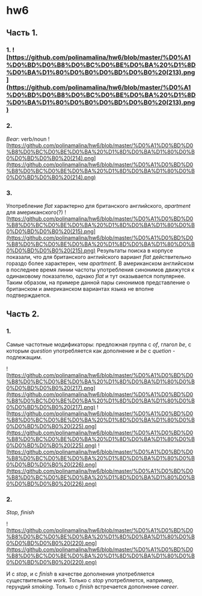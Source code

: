 # hw6
## Часть 1.
### 1. ![https://github.com/polinamalina/hw6/blob/master/%D0%A1%D0%BD%D0%B8%D0%BC%D0%BE%D0%BA%20%D1%8D%D0%BA%D1%80%D0%B0%D0%BD%D0%B0%20(213).png](https://github.com/polinamalina/hw6/blob/master/%D0%A1%D0%BD%D0%B8%D0%BC%D0%BE%D0%BA%20%D1%8D%D0%BA%D1%80%D0%B0%D0%BD%D0%B0%20(213).png)
### 2. 
_Bear_: verb/noun 
![https://github.com/polinamalina/hw6/blob/master/%D0%A1%D0%BD%D0%B8%D0%BC%D0%BE%D0%BA%20%D1%8D%D0%BA%D1%80%D0%B0%D0%BD%D0%B0%20(214).png](https://github.com/polinamalina/hw6/blob/master/%D0%A1%D0%BD%D0%B8%D0%BC%D0%BE%D0%BA%20%D1%8D%D0%BA%D1%80%D0%B0%D0%BD%D0%B0%20(214).png)
### 3.
Употребление _flat_ характерно для британского английского, _apartment_ для американского(?) 
![https://github.com/polinamalina/hw6/blob/master/%D0%A1%D0%BD%D0%B8%D0%BC%D0%BE%D0%BA%20%D1%8D%D0%BA%D1%80%D0%B0%D0%BD%D0%B0%20(215).png](https://github.com/polinamalina/hw6/blob/master/%D0%A1%D0%BD%D0%B8%D0%BC%D0%BE%D0%BA%20%D1%8D%D0%BA%D1%80%D0%B0%D0%BD%D0%B0%20(215).png)
Результаты поиска в корпусе показали, что для британского английского вариант _flat_ действительно гораздо более характерен, чем _apartment_. В американском английском в последнее время линии частоты употребления синонимов движутся к одинаковому показателю, однако _flat_ и тут оказывается популярнее. Таким образом, на примере данной пары синонимов представление о британском и американском вариантах языка не вполне подтверждается.
## Часть 2.
### 1. 
Самые частотные модификаторы: предложная группа с _of_, глагол _be_, с которым _question_ употребляется как дополнение и _be_ с _quetion_ - подлежащим.

![https://github.com/polinamalina/hw6/blob/master/%D0%A1%D0%BD%D0%B8%D0%BC%D0%BE%D0%BA%20%D1%8D%D0%BA%D1%80%D0%B0%D0%BD%D0%B0%20(217).png](https://github.com/polinamalina/hw6/blob/master/%D0%A1%D0%BD%D0%B8%D0%BC%D0%BE%D0%BA%20%D1%8D%D0%BA%D1%80%D0%B0%D0%BD%D0%B0%20(217).png)
![https://github.com/polinamalina/hw6/blob/master/%D0%A1%D0%BD%D0%B8%D0%BC%D0%BE%D0%BA%20%D1%8D%D0%BA%D1%80%D0%B0%D0%BD%D0%B0%20(225).png](https://github.com/polinamalina/hw6/blob/master/%D0%A1%D0%BD%D0%B8%D0%BC%D0%BE%D0%BA%20%D1%8D%D0%BA%D1%80%D0%B0%D0%BD%D0%B0%20(225).png)
![https://github.com/polinamalina/hw6/blob/master/%D0%A1%D0%BD%D0%B8%D0%BC%D0%BE%D0%BA%20%D1%8D%D0%BA%D1%80%D0%B0%D0%BD%D0%B0%20(226).png](https://github.com/polinamalina/hw6/blob/master/%D0%A1%D0%BD%D0%B8%D0%BC%D0%BE%D0%BA%20%D1%8D%D0%BA%D1%80%D0%B0%D0%BD%D0%B0%20(226).png)
### 2. 
_Stop, finish_

![https://github.com/polinamalina/hw6/blob/master/%D0%A1%D0%BD%D0%B8%D0%BC%D0%BE%D0%BA%20%D1%8D%D0%BA%D1%80%D0%B0%D0%BD%D0%B0%20(220).png](https://github.com/polinamalina/hw6/blob/master/%D0%A1%D0%BD%D0%B8%D0%BC%D0%BE%D0%BA%20%D1%8D%D0%BA%D1%80%D0%B0%D0%BD%D0%B0%20(220).png)

И с _stop_, и с _finish_ в качестве дополнения употребляется существительное _work_. Только с _stop_ употребляется, например, герундий _smoking_. Только с _finish_ встречается дополнение _career_.
